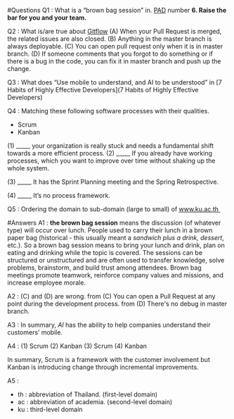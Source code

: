 #Questions
Q1 : What is a “brown bag session” in. [PAD](https://media.pragprog.com/titles/pad/PAD-pulloutcard.pdf) number **6. Raise the bar for you and your team.**

Q2 : What is/are true about [Gitflow](https://guides.github.com/introduction/flow/)
(A) When your Pull Request is merged, the related issues are also closed.
(B) Anything in the master branch is always deployable.
(C) You can open pull request only when it is in master branch.
(D) If someone comments that you forgot to do something or if there is a bug in the code, 
you can fix it in master branch and push up the change.

Q3 : What does “Use mobile to understand, and AI to be understood” in [7 Habits of Highly Effective Developers](7 Habits of Highly Effective Developers)

Q4 : Matching these following software processes with their qualities.
* Scrum
* Kanban

(1) _____ your organization is really stuck and needs a fundamental shift towards a more efficient process.
(2) _____ If you already have working processes, which you want to improve over time without shaking up the whole system.

(3) _____ It has the Sprint Planning meeting and the Spring Retrospective.

(4) _____ It’s no process framework.

Q5 : Ordering the domain to sub-domain (large to small) of www.ku.ac.th 


#Answers
A1 : **the brown bag session** means the discussion (of whatever type) will occur over lunch. People used to carry their lunch in a 
brown paper bag (historical - this usually meant a *sandwich plus a drink, dessert*, etc.). So a brown bag session means to bring your 
lunch and drink, plan on eating and drinking while the topic is covered. The sessions can be structured or unstructured and are often used to transfer knowledge, solve problems, brainstorm, and 
build trust among attendees. Brown bag meetings promote teamwork, reinforce company values and missions, and increase employee morale.

A2 : (C) and (D) are wrong.
from (C) You can open a Pull Request at any point during the development process.
from (D) There's no debug in master branch.

A3 : In summary, *AI* has the ability to help companies understand their customers’ mobile.

A4 : (1) Scrum (2) Kanban (3) Scrum (4) Kanban

In summary, Scrum is a framework with the customer involvement but Kanban is introducing change through incremental improvements.

A5 : 
* th : abbreviation of Thailand. (first-level domain) 
* ac : abbreviation of academia. (second-level domain) 
* ku : third-level domain 
